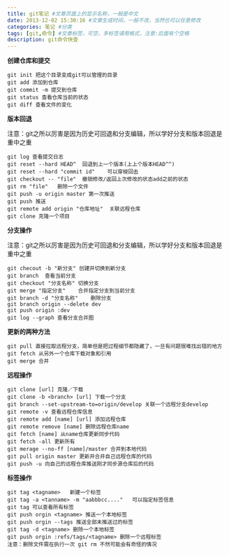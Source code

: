 ```yaml
---
title: git笔记 #文章页面上的显示名称，一般是中文
date: 2013-12-02 15:30:16 #文章生成时间，一般不改，当然也可以任意修改
categories: 笔记 #分类
tags: [git,命令] #文章标签，可空，多标签请用格式，注意:后面有个空格
description: git命令快查
---
```


**创建仓库和提交**

    git init 把这个目录变成git可以管理的目录
    git add 添加到仓库
    git commit -m 提交到仓库
    git status 查看仓库当前的状态
    git diff 查看文件的变化

**版本回退**

注意：git之所以厉害是因为历史可回退和分支编辑，所以学好分支和版本回退是重中之重

    git log 查看提交日志
    git reset --hard HEAD^  回退到上一个版本(上上个版本HEAD^^)
    git reset --hard "commit id"    可以穿梭回去
    git checkout -- "file"  撤销修改/返回上次修改的状态add之前的状态
    git rm "file"   删除一个文件
    git push -u origin master 第一次推送
    git push 推送
    git remote add origin "仓库地址"  关联远程仓库
    git clone 克隆一个项目

**分支操作**

注意：git之所以厉害是因为历史可回退和分支编辑，所以学好分支和版本回退是重中之重

    git checout -b "新分支" 创建并切换到新分支
    git branch  查看当前分支
    git checkout "分支名称" 切换分支
    git merge "指定分支"    合并指定分支到当前分支
    git branch -d "分支名称"    删除分支
    git branch origin --delete dev
    git push origin :dev
    git log --graph 查看分支合并图

**更新的两种方法**

    git pull 直接拉取远程分支，简单但是把过程细节都隐藏了，一旦有问题很难找出错的地方
    git fetch 从另外一个仓库下载对象和引用
    git merge 合并

**远程操作**

    git clone [url] 克隆／下载
    git clone -b <branch> [url] 下载一个分支
    git branch --set-upstream-to=origin/develop 关联一个远程分支develop
    git remote -v 查看远程仓库信息  
    git remote add [name] [url] 添加远程仓库  
    git remote remove [name] 删除远程仓库name
    git fetch [name] 从name仓库更新同步代码
    git fetch -all 更新所有
    git merage --no-ff [name]/master 合并到本地代码
    git pull origin master 更新并合并自己远程仓库的代码
    git push -u 向自己的远程仓库推送刚才同步源仓库后的代码

**标签操作**

    git tag <tagname>   新建一个标签
    git tag -a <tanname> -m "aabbbcc...."   可以指定标签信息
    git tag 可以查看所有标签
    git push orgin <tagname> 推送一个本地标签
    git push orgin --tags 推送全部未推送过的标签
    git tag -d <tagname> 删除一个本地标签
    git push orgin :refs/tags/<tagname> 删除一个远程标签
    注意：删除文件需在执行一次 git rm 不然可能会有奇怪的情况
